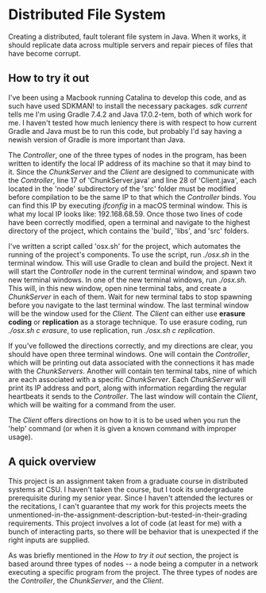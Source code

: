 # Distributed File System
Creating a distributed, fault tolerant file system in Java. When it works, it should replicate data across multiple servers and repair pieces of files that have become corrupt.

## How to try it out
I've been using a Macbook running Catalina to develop this code, and as such have used SDKMAN! to install the necessary packages. *sdk current* tells me I'm using Gradle 7.4.2 and Java 17.0.2-tem, both of which work for me. I haven't tested how much leniency there is with respect to how current Gradle and Java must be to run this code, but probably I'd say having a newish version of Gradle is more important than Java. 

The *Controller*, one of the three types of nodes in the program, has been written to identify the local IP address of its machine so that it may bind to it. Since the *ChunkServer* and the *Client* are designed to communicate with the *Controller*, line 17 of 'ChunkServer.java' and line 28 of 'Client.java', each located in the 'node' subdirectory of the 'src' folder must be modified before compilation to be the same IP to that which the *Controller* binds. You can find this IP by executing *ifconfig* in a macOS terminal window. This is what my local IP looks like: 192.168.68.59. Once those two lines of code have been correctly modified, open a terminal and navigate to the highest directory of the project, which contains the 'build', 'libs', and 'src' folders. 

I've written a script called 'osx.sh' for the project, which automates the running of the project's components. To use the script, run *./osx.sh* in the terminal window. This will use Gradle to clean and build the project. Next it will start the *Controller* node in the current terminal window, and spawn two new terminal windows. In one of the new terminal windows, run *./osx.sh*. This will, in this new window, open nine terminal tabs, and create a *ChunkServer* in each of them. Wait for new terminal tabs to stop spawning before you navigate to the last terminal window. The last terminal window will be the window used for the *Client*. The *Client* can either use **erasure coding** or **replication** as a storage technique. To use erasure coding, run *./osx.sh c erasure*, to use replication, run *./osx.sh c replication*. 

If you've followed the directions correctly, and my directions are clear, you should have open three terminal windows. One will contain the *Controller*, which will be printing out data associated with the connections it has made with the *ChunkServers*. Another will contain ten terminal tabs, nine of which are each associated with a specific *ChunkServer*. Each *ChunkServer* will print its IP address and port, along with information regarding the regular heartbeats it sends to the *Controller*. The last window will contain the *Client*, which will be waiting for a command from the user. 

The *Client* offers directions on how to it is to be used when you run the 'help' command (or when it is given a known command with improper usage).

## A quick overview

This project is an assignment taken from a graduate course in distributed systems at CSU. I haven't taken the course, but I took its undergraduate prerequisite during my senior year. Since I haven't attended the lectures or the recitations, I can't guarantee that my work for this projects meets the unmentioned-in-the-assignment-description-but-tested-in-their-grading requirements. This project involves a lot of code (at least for me) with a bunch of interacting parts, so there will be behavior that is unexpected if the right inputs are supplied.

As was briefly mentioned in the *How to try it out* section, the project is based around three types of nodes -- a node being a computer in a network executing a specific program from the project. The three types of nodes are the *Controller*, the *ChunkServer*, and the *Client*.
